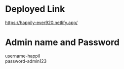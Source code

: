 # Deployed Link
https://happily-ever920.netlify.app/

# Admin name and Password 
username-happil <br />
password-admin123 <br />


